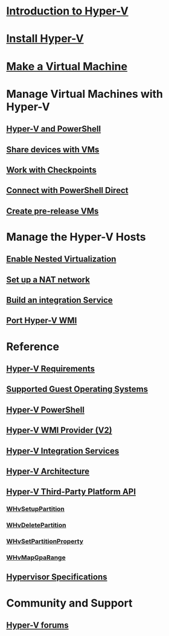 # [Introduction to Hyper-V](./about/index.md)
# [Install Hyper-V](quick-start/enable-hyper-v.md)
# [Make a Virtual Machine](quick-start/quick-create-virtual-machine.md)
# Manage Virtual Machines with Hyper-V
## [Hyper-V and PowerShell](quick-start/try-hyper-v-powershell.md)
## [Share devices with VMs](user-guide/enhanced-session-mode.md)
## [Work with Checkpoints](user-guide/checkpoints.md)
## [Connect with PowerShell Direct](user-guide/powershell-direct.md)
## [Create pre-release VMs](user-guide/create-pre-release-vm.md)
# Manage the Hyper-V Hosts
## [Enable Nested Virtualization](user-guide/nested-virtualization.md)
## [Set up a NAT network](user-guide/setup-nat-network.md)
## [Build an integration Service](user-guide/make-integration-service.md)
## [Port Hyper-V WMI](user-guide/refactor-wmiv1-to-wmiv2.md)
# Reference
## [Hyper-V Requirements](reference/hyper-v-requirements.md)
## [Supported Guest Operating Systems](about/supported-guest-os.md)
## [Hyper-V PowerShell](https://technet.microsoft.com/library/hh848559.aspx)
## [Hyper-V WMI Provider (V2)](https://msdn.microsoft.com/library/hh850319.aspx)
## [Hyper-V Integration Services](reference/integration-services.md)
## [Hyper-V Architecture](reference/hyper-v-architecture.md)
## [Hyper-V Third-Party Platform API](reference/hyper-v-third-party.md)
### [WHvSetupPartition](reference/hyper-v-third-party-funcs/WHvSetupPartition.md)
### [WHvDeletePartition](reference/hyper-v-third-party-funcs/WHvDeletePartition.md)
### [WHvSetPartitionProperty](reference/hyper-v-third-party-funcs/WHvSetPartitionProperty.md)
### [WHvMapGpaRange](reference/hyper-v-third-party-funcs/WHvMapGpaRange.md)
## [Hypervisor Specifications](reference/tlfs.md)
# Community and Support
## [Hyper-V forums](https://social.technet.microsoft.com/Forums/windowsserver/en-US/home?forum=winserverhyperv)
